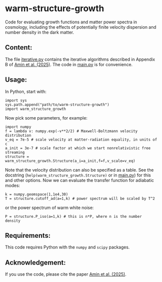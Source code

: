# warm-structure-growth
Code for evaluating growth functions and matter power spectra in cosmology, including the effects of potentially finite velocity dispersion and number density in the dark matter.

## Content:

The file [iterative.py](warm_structure_growth/iterative.py) contains the iterative algorithms described in Appendix B of [Amin et al. (2025)](https://arxiv.org/abs/2503.20881). The code in [main.py](warm_structure_growth/main.py) is for convenience.

## Usage:
In Python, start with:

```
import sys
sys.path.append("path/to/warm-structure-growth")
import warm_structure_growth
```

Now pick some parameters, for example:

```
import numpy
f = lambda v: numpy.exp(-v**2/2) # Maxwell-Boltzmann velocity distribution
v_eq = 7e-5 # scale velocity at matter-radiation equality, in units of c
a_init = 3e-7 # scale factor at which we start nonrelativistic free streaming
structure = warm_structure_growth.Structure(a_i=a_init,f=f,v_scale=v_eq)
```

Note that the velocity distribution can also be specified as a table. See the docstring (`help(warm_structure_growth.Structure)` or in [main.py](warm_structure_growth/main.py)) for this and other options. Now we can evaluate the transfer function for adiabatic modes:

```
k = numpy.geomspace(1,1e4,30)
T = structure.cutoff_ad(a=1,k) # power spectrum will be scaled by T^2
```

or the power spectrum of warm white noise:

```
P = structure.P_iso(a=1,k) # this is n*P, where n is the number density
```

## Requirements:

This code requires Python with the `numpy` and `scipy` packages.

## Acknowledgement:

If you use the code, please cite the paper [Amin et al. (2025)](https://arxiv.org/abs/2503.20881).
